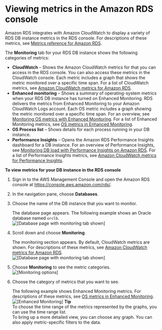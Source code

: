 # Viewing metrics in the Amazon RDS console<a name="USER_Monitoring"></a>

Amazon RDS integrates with Amazon CloudWatch to display a variety of RDS DB instance metrics in the RDS console\. For descriptions of these metrics, see [Metrics reference for Amazon RDS](metrics-reference.md)\.

The **Monitoring** tab for your RDS DB instance shows the following categories of metrics:
+ **CloudWatch** – Shows the Amazon CloudWatch metrics for that you can access in the RDS console\. You can also access these metrics in the CloudWatch console\. Each metric includes a graph that shows the metric monitored over a specific time span\. For a list of CloudWatch metrics, see [Amazon CloudWatch metrics for Amazon RDS](rds-metrics.md)\.
+ **Enhanced monitoring** – Shows a summary of operating\-system metrics when your RDS DB instance has turned on Enhanced Monitoring\. RDS delivers the metrics from Enhanced Monitoring to your Amazon CloudWatch Logs account\. Each OS metric includes a graph showing the metric monitored over a specific time span\. For an overview, see [Monitoring OS metrics with Enhanced Monitoring](USER_Monitoring.OS.md)\. For a list of Enhanced Monitoring metrics, see [OS metrics in Enhanced Monitoring](USER_Monitoring-Available-OS-Metrics.md)\.
+ **OS Process list** – Shows details for each process running in your DB instance\.
+ **Performance Insights** – Opens the Amazon RDS Performance Insights dashboard for a DB instance\. For an overview of Performance Insights, see [Monitoring DB load with Performance Insights on Amazon RDS](USER_PerfInsights.md)\. For a list of Performance Insights metrics, see [Amazon CloudWatch metrics for Performance Insights](USER_PerfInsights.Cloudwatch.md)\.

**To view metrics for your DB instance in the RDS console**

1. Sign in to the AWS Management Console and open the Amazon RDS console at [https://console\.aws\.amazon\.com/rds/](https://console.aws.amazon.com/rds/)\.

1. In the navigation pane, choose **Databases**\.

1. Choose the name of the DB instance that you want to monitor\.

   The database page appears\. The following example shows an Oracle database named `orclb`\.  
![\[Database page with monitoring tab shown\]](http://docs.aws.amazon.com/AmazonRDS/latest/UserGuide/images/oracle-with-monitoring-tab.png)

1. Scroll down and choose **Monitoring**\.

   The monitoring section appears\. By default, CloudWatch metrics are shown\. For descriptions of these metrics, see [Amazon CloudWatch metrics for Amazon RDS](rds-metrics.md)\.  
![\[Database page with monitoring tab shown\]](http://docs.aws.amazon.com/AmazonRDS/latest/UserGuide/images/oracle-monitoring-subpage.png)

1. Choose **Monitoring** to see the metric categories\.  
![\[Monitoring options\]](http://docs.aws.amazon.com/AmazonRDS/latest/UserGuide/images/monitoring-options.png)

1. Choose the category of metrics that you want to see\.

   The following example shows Enhanced Monitoring metrics\. For descriptions of these metrics, see [OS metrics in Enhanced Monitoring](USER_Monitoring-Available-OS-Metrics.md)\.  
![\[Enhanced Monitoring\]](http://docs.aws.amazon.com/AmazonRDS/latest/UserGuide/images/oracle-em-metrics.png)
**Tip**  
To choose the time range of the metrics represented by the graphs, you can use the time range list\.  
To bring up a more detailed view, you can choose any graph\. You can also apply metric\-specific filters to the data\. 